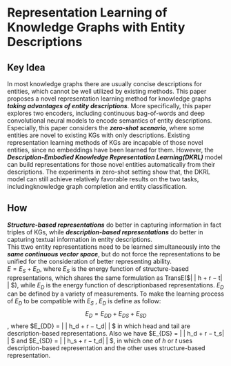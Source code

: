 # Representation Learning of Knowledge Graphs with Entity Descriptions  
## Key Idea
In most knowledge graphs there are usually concise descriptions for entities, which cannot be well utilized by existing methods. This paper proposes a novel representation learning method for knowledge graphs ***taking advantages of entity descriptions***. More specifically, this paper explores two encoders, including continuous bag-of-words and deep convolutional neural models to encode semantics of entity descriptions.  
  Especially, this paper considers the ***zero-shot scenario***, where some entities are novel to existing KGs with only descriptions. Existing representation learning methods of KGs are incapable of those novel entities, since no embeddings have been learned for them. However, the ***Description-Embodied Knowledge Representation Learning(DKRL)*** model can build representations for those novel entities automatically from their descriptions. The experiments in zero-shot setting show that, the DKRL model can still achieve relatively favorable results on the two tasks, includingknowledge graph completion and entity classification.  

## How
***Structure-based representations*** do better in capturing information in fact triples of KGs, while ***description-based representations*** do better in capturing textual information in entity descriptions.  
This ttwo entity representations need to be learned simultaneously into the ***same continuous vector space***, but do not
force the representations to be unified for the consideration of better representing ability.  
$E = E_S + E_D$, where $E_S$ is the energy function of structure-based representations, which shares the same formulation as TransE($\| \| h + r − t\| \| $), while $E_D$ is the energy function of descriptionbased representations. $E_D$ can be defined by a variety of measurements. To make the learning process of $E_D$ to be compatible with $E_S$ , $E_D$ is define as follow: $$E_D = E_{DD} + E_{DS} + E_{SD}$$, where $E_{DD} = \| \| h_d + r − t_d\| \| $ in which head and tail are description-based representations. Also we have $E_{DS} = \| \| h_d + r − t_s\| \| $ and $E_{SD} = \| \| h_s + r − t_d\| \| $, in which one of $h$ or $t$ uses description-based representation and the other uses structure-based representation.  
